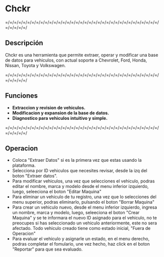 # Chckr

=/=/=/=/=/=/=/=/=/=/=/=/=/=/=/=/=/=/=/=/=/=/=/=/=/=/=/=/=/=/=/=/=/=/=/=/=/=/=/=/
## Descripción

Chckr es una herramienta que permite extraer, operar y modificar una base de datos para vehiculos, con actual soporte a Chevrolet, Ford, Honda, Nissan, Toyota y Volkswagen.

=/=/=/=/=/=/=/=/=/=/=/=/=/=/=/=/=/=/=/=/=/=/=/=/=/=/=/=/=/=/=/=/=/=/=/=/=/=/=/=/
## Funciones

- **Extraccion y revision de vehiculos.**
- **Modificacion y expansion de la base de datos.** 
- **Diagnostico para vehiculos intuitivo y simple.**


=/=/=/=/=/=/=/=/=/=/=/=/=/=/=/=/=/=/=/=/=/=/=/=/=/=/=/=/=/=/=/=/=/=/=/=/=/=/=/=/
## Operacion

- Coloca "Extraer Datos" si es la primera vez que estas usando la plataforma.
- Selecciona por ID vehiculos que necesites revisar, desde la izq del boton "Extraer datos".
- Para modificar vehiculos, una vez que selecciones el vehiculo, podras editar el nombre, marca y modelo desde el menu inferior izquierdo, luego, seleeciona el boton "Editar Maquina"
- Para eliminar un vehiculo de tu registro, una vez que lo selecciones del menu superior, podras eliminarlo, pulsando el boton "Borrar Maquina"
- Para crear un vehiculo nuevo, desde el menu inferior izquierdo, ingresa un nombre, marca y modelo, luego, seleeciona el boton "Crear Maquina" y se te informara el nuevo ID asignado para el vehiculo, no te preocupes si has seleccionado un vehiculo anteriormente, este no sera afectado. Todo vehiculo creado tiene como estado inicial, "Fuera de Operacion"
- Para evaluar el vehiculo y asignarle un estado, en el menu derecho, podras completar el fomulario, une vez hecho, haz click en el boton "Reportar" para que sea evaluado.

